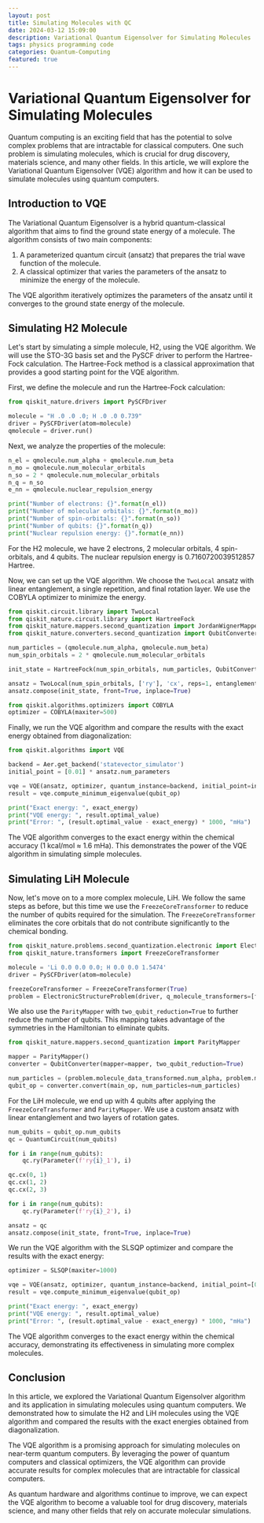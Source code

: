 ```yaml
---
layout: post
title: Simulating Molecules with QC
date: 2024-03-12 15:09:00
description: Variational Quantum Eigensolver for Simulating Molecules
tags: physics programming code
categories: Quantum-Computing
featured: true
---
```


# Variational Quantum Eigensolver for Simulating Molecules

Quantum computing is an exciting field that has the potential to solve complex problems that are intractable for classical computers. One such problem is simulating molecules, which is crucial for drug discovery, materials science, and many other fields. In this article, we will explore the Variational Quantum Eigensolver (VQE) algorithm and how it can be used to simulate molecules using quantum computers.

## Introduction to VQE

The Variational Quantum Eigensolver is a hybrid quantum-classical algorithm that aims to find the ground state energy of a molecule. The algorithm consists of two main components:

1. A parameterized quantum circuit (ansatz) that prepares the trial wave function of the molecule.
2. A classical optimizer that varies the parameters of the ansatz to minimize the energy of the molecule.

The VQE algorithm iteratively optimizes the parameters of the ansatz until it converges to the ground state energy of the molecule.

## Simulating H2 Molecule

Let's start by simulating a simple molecule, H2, using the VQE algorithm. We will use the STO-3G basis set and the PySCF driver to perform the Hartree-Fock calculation. The Hartree-Fock method is a classical approximation that provides a good starting point for the VQE algorithm.

First, we define the molecule and run the Hartree-Fock calculation:

```python
from qiskit_nature.drivers import PySCFDriver

molecule = "H .0 .0 .0; H .0 .0 0.739"
driver = PySCFDriver(atom=molecule)
qmolecule = driver.run()
```

Next, we analyze the properties of the molecule:

```python
n_el = qmolecule.num_alpha + qmolecule.num_beta
n_mo = qmolecule.num_molecular_orbitals
n_so = 2 * qmolecule.num_molecular_orbitals
n_q = n_so
e_nn = qmolecule.nuclear_repulsion_energy

print("Number of electrons: {}".format(n_el))
print("Number of molecular orbitals: {}".format(n_mo))
print("Number of spin-orbitals: {}".format(n_so))
print("Number of qubits: {}".format(n_q))
print("Nuclear repulsion energy: {}".format(e_nn))
```

For the H2 molecule, we have 2 electrons, 2 molecular orbitals, 4 spin-orbitals, and 4 qubits. The nuclear repulsion energy is 0.7160720039512857 Hartree.

Now, we can set up the VQE algorithm. We choose the `TwoLocal` ansatz with linear entanglement, a single repetition, and final rotation layer. We use the COBYLA optimizer to minimize the energy.

```python
from qiskit.circuit.library import TwoLocal
from qiskit_nature.circuit.library import HartreeFock
from qiskit_nature.mappers.second_quantization import JordanWignerMapper
from qiskit_nature.converters.second_quantization import QubitConverter

num_particles = (qmolecule.num_alpha, qmolecule.num_beta)
num_spin_orbitals = 2 * qmolecule.num_molecular_orbitals

init_state = HartreeFock(num_spin_orbitals, num_particles, QubitConverter(JordanWignerMapper()))

ansatz = TwoLocal(num_spin_orbitals, ['ry'], 'cx', reps=1, entanglement='linear', skip_final_rotation_layer=False)
ansatz.compose(init_state, front=True, inplace=True)

from qiskit.algorithms.optimizers import COBYLA
optimizer = COBYLA(maxiter=500)
```

Finally, we run the VQE algorithm and compare the results with the exact energy obtained from diagonalization:

```python
from qiskit.algorithms import VQE

backend = Aer.get_backend('statevector_simulator')
initial_point = [0.01] * ansatz.num_parameters

vqe = VQE(ansatz, optimizer, quantum_instance=backend, initial_point=initial_point)
result = vqe.compute_minimum_eigenvalue(qubit_op)

print("Exact energy: ", exact_energy)
print("VQE energy: ", result.optimal_value)
print("Error: ", (result.optimal_value - exact_energy) * 1000, "mHa")
```

The VQE algorithm converges to the exact energy within the chemical accuracy (1 kcal/mol ≈ 1.6 mHa). This demonstrates the power of the VQE algorithm in simulating simple molecules.

## Simulating LiH Molecule

Now, let's move on to a more complex molecule, LiH. We follow the same steps as before, but this time we use the `FreezeCoreTransformer` to reduce the number of qubits required for the simulation. The `FreezeCoreTransformer` eliminates the core orbitals that do not contribute significantly to the chemical bonding.

```python
from qiskit_nature.problems.second_quantization.electronic import ElectronicStructureProblem
from qiskit_nature.transformers import FreezeCoreTransformer

molecule = 'Li 0.0 0.0 0.0; H 0.0 0.0 1.5474'
driver = PySCFDriver(atom=molecule)

freezeCoreTransformer = FreezeCoreTransformer(True)
problem = ElectronicStructureProblem(driver, q_molecule_transformers=[freezeCoreTransformer])
```

We also use the `ParityMapper` with `two_qubit_reduction=True` to further reduce the number of qubits. This mapping takes advantage of the symmetries in the Hamiltonian to eliminate qubits.

```python
from qiskit_nature.mappers.second_quantization import ParityMapper

mapper = ParityMapper()
converter = QubitConverter(mapper=mapper, two_qubit_reduction=True)

num_particles = (problem.molecule_data_transformed.num_alpha, problem.molecule_data_transformed.num_beta)
qubit_op = converter.convert(main_op, num_particles=num_particles)
```

For the LiH molecule, we end up with 4 qubits after applying the `FreezeCoreTransformer` and `ParityMapper`. We use a custom ansatz with linear entanglement and two layers of rotation gates.

```python
num_qubits = qubit_op.num_qubits
qc = QuantumCircuit(num_qubits)

for i in range(num_qubits):
    qc.ry(Parameter(f'ry{i}_1'), i)

qc.cx(0, 1)
qc.cx(1, 2)
qc.cx(2, 3)

for i in range(num_qubits):
    qc.ry(Parameter(f'ry{i}_2'), i)

ansatz = qc
ansatz.compose(init_state, front=True, inplace=True)
```

We run the VQE algorithm with the SLSQP optimizer and compare the results with the exact energy:

```python
optimizer = SLSQP(maxiter=1000)

vqe = VQE(ansatz, optimizer, quantum_instance=backend, initial_point=[0.01] * ansatz.num_parameters)
result = vqe.compute_minimum_eigenvalue(qubit_op)

print("Exact energy: ", exact_energy)
print("VQE energy: ", result.optimal_value)
print("Error: ", (result.optimal_value - exact_energy) * 1000, "mHa")
```

The VQE algorithm converges to the exact energy within the chemical accuracy, demonstrating its effectiveness in simulating more complex molecules.

## Conclusion

In this article, we explored the Variational Quantum Eigensolver algorithm and its application in simulating molecules using quantum computers. We demonstrated how to simulate the H2 and LiH molecules using the VQE algorithm and compared the results with the exact energies obtained from diagonalization.

The VQE algorithm is a promising approach for simulating molecules on near-term quantum computers. By leveraging the power of quantum computers and classical optimizers, the VQE algorithm can provide accurate results for complex molecules that are intractable for classical computers.

As quantum hardware and algorithms continue to improve, we can expect the VQE algorithm to become a valuable tool for drug discovery, materials science, and many other fields that rely on accurate molecular simulations.

